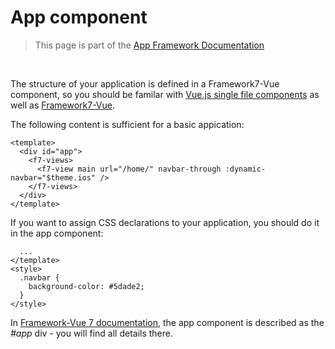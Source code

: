 # App component

> This page is part of the [App Framework Documentation](../DOCUMENTATION.md)

<br />

The structure of your application is defined in a Framework7-Vue component, so you should be familar with [Vue.js single file components](https://vuejs.org/v2/guide/single-file-components.html) as well as [Framework7-Vue](http://framework7.io/vue/).

The following content is sufficient for a basic appication:

```
<template>
  <div id="app">
    <f7-views>
      <f7-view main url="/home/" navbar-through :dynamic-navbar="$theme.ios" />
    </f7-views>
  </div>
</template>
```

If you want to assign CSS declarations to your application, you should do it in the app component:

```
  ...
</template>
<style>
  .navbar {
    background-color: #5dade2;
  }    
</style>
```

In [Framework-Vue 7 documentation](http://framework7.io/vue/app-layout.html), the app component is described as the *#app* div - you will find all details there.
